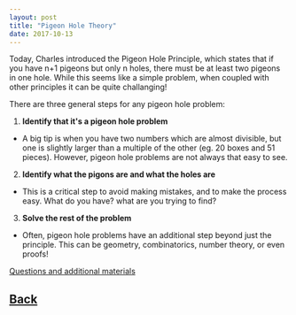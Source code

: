 ```yaml
---
layout: post
title: "Pigeon Hole Theory"
date: 2017-10-13
---
```

Today, Charles introduced the Pigeon Hole Principle, which states that if you have n+1 pigeons but only n holes, there must be at least two pigeons in one hole. While this seems like a simple problem, when coupled with other principles it can be quite challanging! 

There are three general steps for any pigeon hole problem:
  1. **Identify that it's a pigeon hole problem**
  * A big tip is when you have two numbers which are almost divisible, but one is slightly larger than a multiple of the other (eg. 20 boxes and 51 pieces). However, pigeon hole problems are not always that easy to see. 
   2. **Identify what the pigons are and what the holes are**
   * This is a critical step to avoid making mistakes, and to make the process easy. What do you have? what are you trying to find?
   3. **Solve the rest of the problem**
   * Often, pigeon hole problems have an additional step beyond just the principle. This can be geometry, combinatorics, number theory, or even proofs!

[Questions and additional materials](https://docs.google.com/document/d/1WuGOLmxC8-HkkIR877GtKr55kvMJNjpML6Ttpr5T1-4/edit?usp=sharing)


## [Back](/blog)

